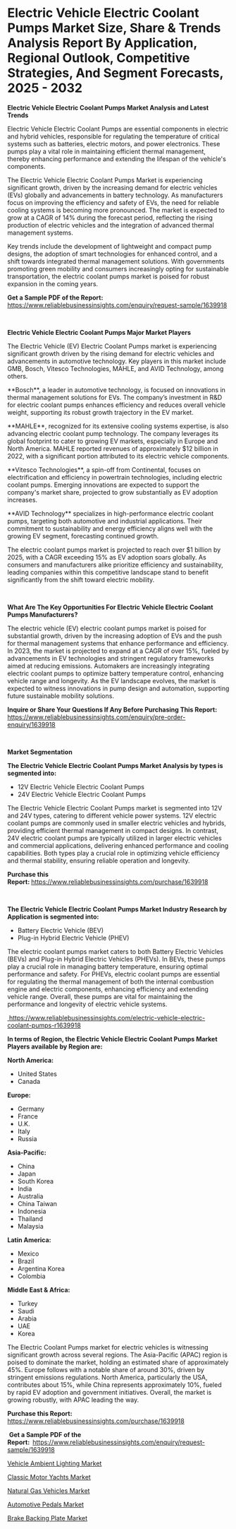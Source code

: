 <p><h1>Electric Vehicle Electric Coolant Pumps Market Size, Share & Trends Analysis Report By Application, Regional Outlook, Competitive Strategies, And Segment Forecasts, 2025 - 2032</h1></p><p><strong>Electric Vehicle Electric Coolant Pumps Market Analysis and Latest Trends</strong></p>
<p><p>Electric Vehicle Electric Coolant Pumps are essential components in electric and hybrid vehicles, responsible for regulating the temperature of critical systems such as batteries, electric motors, and power electronics. These pumps play a vital role in maintaining efficient thermal management, thereby enhancing performance and extending the lifespan of the vehicle's components.</p><p>The Electric Vehicle Electric Coolant Pumps Market is experiencing significant growth, driven by the increasing demand for electric vehicles (EVs) globally and advancements in battery technology. As manufacturers focus on improving the efficiency and safety of EVs, the need for reliable cooling systems is becoming more pronounced. The market is expected to grow at a CAGR of 14% during the forecast period, reflecting the rising production of electric vehicles and the integration of advanced thermal management systems.</p><p>Key trends include the development of lightweight and compact pump designs, the adoption of smart technologies for enhanced control, and a shift towards integrated thermal management solutions. With governments promoting green mobility and consumers increasingly opting for sustainable transportation, the electric coolant pumps market is poised for robust expansion in the coming years.</p></p>
<p><strong>Get a Sample PDF of the Report:&nbsp;</strong> <a href="https://www.reliablebusinessinsights.com/enquiry/request-sample/1639918?utm_campaign=63&utm_medium=2&utm_source=Github&utm_content=ia&utm_term=15022025&utm_id=electric-vehicle-electric-coolant-pumps">https://www.reliablebusinessinsights.com/enquiry/request-sample/1639918</a></p>
<p>&nbsp;</p>
<p><strong>Electric Vehicle Electric Coolant Pumps Major Market Players</strong></p>
<p><p>The Electric Vehicle (EV) Electric Coolant Pumps market is experiencing significant growth driven by the rising demand for electric vehicles and advancements in automotive technology. Key players in this market include GMB, Bosch, Vitesco Technologies, MAHLE, and AVID Technology, among others.</p><p>**Bosch**, a leader in automotive technology, is focused on innovations in thermal management solutions for EVs. The company’s investment in R&D for electric coolant pumps enhances efficiency and reduces overall vehicle weight, supporting its robust growth trajectory in the EV market.</p><p>**MAHLE**, recognized for its extensive cooling systems expertise, is also advancing electric coolant pump technology. The company leverages its global footprint to cater to growing EV markets, especially in Europe and North America. MAHLE reported revenues of approximately $12 billion in 2022, with a significant portion attributed to its electric vehicle components.</p><p>**Vitesco Technologies**, a spin-off from Continental, focuses on electrification and efficiency in powertrain technologies, including electric coolant pumps. Emerging innovations are expected to support the company's market share, projected to grow substantially as EV adoption increases.</p><p>**AVID Technology** specializes in high-performance electric coolant pumps, targeting both automotive and industrial applications. Their commitment to sustainability and energy efficiency aligns well with the growing EV segment, forecasting continued growth.</p><p>The electric coolant pumps market is projected to reach over $1 billion by 2025, with a CAGR exceeding 15% as EV adoption soars globally. As consumers and manufacturers alike prioritize efficiency and sustainability, leading companies within this competitive landscape stand to benefit significantly from the shift toward electric mobility.</p></p>
<p>&nbsp;</p>
<p><strong>What Are The Key Opportunities For Electric Vehicle Electric Coolant Pumps Manufacturers?</strong></p>
<p><p>The electric vehicle (EV) electric coolant pumps market is poised for substantial growth, driven by the increasing adoption of EVs and the push for thermal management systems that enhance performance and efficiency. In 2023, the market is projected to expand at a CAGR of over 15%, fueled by advancements in EV technologies and stringent regulatory frameworks aimed at reducing emissions. Automakers are increasingly integrating electric coolant pumps to optimize battery temperature control, enhancing vehicle range and longevity. As the EV landscape evolves, the market is expected to witness innovations in pump design and automation, supporting future sustainable mobility solutions.</p></p>
<p><strong>Inquire or Share Your Questions If Any Before Purchasing This Report:</strong> <a href="https://www.reliablebusinessinsights.com/enquiry/pre-order-enquiry/1639918?utm_campaign=63&utm_medium=2&utm_source=Github&utm_content=ia&utm_term=15022025&utm_id=electric-vehicle-electric-coolant-pumps">https://www.reliablebusinessinsights.com/enquiry/pre-order-enquiry/1639918</a></p>
<p>&nbsp;</p>
<p><strong>Market Segmentation</strong></p>
<p><strong>The Electric Vehicle Electric Coolant Pumps Market Analysis by types is segmented into:</strong></p>
<p><ul><li>12V Electric Vehicle Electric Coolant Pumps</li><li>24V Electric Vehicle Electric Coolant Pumps</li></ul></p>
<p><p>The Electric Vehicle Electric Coolant Pumps market is segmented into 12V and 24V types, catering to different vehicle power systems. 12V electric coolant pumps are commonly used in smaller electric vehicles and hybrids, providing efficient thermal management in compact designs. In contrast, 24V electric coolant pumps are typically utilized in larger electric vehicles and commercial applications, delivering enhanced performance and cooling capabilities. Both types play a crucial role in optimizing vehicle efficiency and thermal stability, ensuring reliable operation and longevity.</p></p>
<p><strong>Purchase this Report:&nbsp;</strong><a href="https://www.reliablebusinessinsights.com/purchase/1639918?utm_campaign=63&utm_medium=2&utm_source=Github&utm_content=ia&utm_term=15022025&utm_id=electric-vehicle-electric-coolant-pumps">https://www.reliablebusinessinsights.com/purchase/1639918</a></p>
<p>&nbsp;</p>
<p><strong>The Electric Vehicle Electric Coolant Pumps Market Industry Research by Application is segmented into:</strong></p>
<p><ul><li>Battery Electric Vehicle (BEV)</li><li>Plug-in Hybrid Electric Vehicle (PHEV)</li></ul></p>
<p><p>The electric coolant pumps market caters to both Battery Electric Vehicles (BEVs) and Plug-in Hybrid Electric Vehicles (PHEVs). In BEVs, these pumps play a crucial role in managing battery temperature, ensuring optimal performance and safety. For PHEVs, electric coolant pumps are essential for regulating the thermal management of both the internal combustion engine and electric components, enhancing efficiency and extending vehicle range. Overall, these pumps are vital for maintaining the performance and longevity of electric vehicle systems.</p></p>
<p><a href="https://www.reliablebusinessinsights.com/electric-vehicle-electric-coolant-pumps-r1639918?utm_campaign=63&utm_medium=2&utm_source=Github&utm_content=ia&utm_term=15022025&utm_id=electric-vehicle-electric-coolant-pumps">&nbsp;https://www.reliablebusinessinsights.com/electric-vehicle-electric-coolant-pumps-r1639918</a></p>
<p><strong>In terms of Region, the Electric Vehicle Electric Coolant Pumps Market Players available by Region are:</strong></p>
<p>
    <p> <strong> North America: </strong>
        <ul>
            <li>United States</li>
            <li>Canada</li>
        </ul>
        </p> 
    <p> <strong> Europe: </strong>
        <ul>
            <li>Germany</li>
            <li>France</li>
            <li>U.K.</li>
            <li>Italy</li>
            <li>Russia</li>
        </ul>
        </p> 
    <p> <strong> Asia-Pacific: </strong>
        <ul>
            <li>China</li>
            <li>Japan</li>
            <li>South Korea</li>
            <li>India</li>
            <li>Australia</li>
            <li>China Taiwan</li>
            <li>Indonesia</li>
            <li>Thailand</li>
            <li>Malaysia</li>
        </ul>
        </p> 
    <p> <strong> Latin America: </strong>
        <ul>
            <li>Mexico</li>
            <li>Brazil</li>
            <li>Argentina Korea</li>
            <li>Colombia</li>
        </ul>
        </p> 
    <p> <strong> Middle East & Africa: </strong>
        <ul>
            <li>Turkey</li>
            <li>Saudi</li>
            <li>Arabia</li>
            <li>UAE</li>
            <li>Korea</li>
        </ul>
    </p>
    </p>
<p><p>The Electric Coolant Pumps market for electric vehicles is witnessing significant growth across several regions. The Asia-Pacific (APAC) region is poised to dominate the market, holding an estimated share of approximately 45%. Europe follows with a notable share of around 30%, driven by stringent emissions regulations. North America, particularly the USA, contributes about 15%, while China represents approximately 10%, fueled by rapid EV adoption and government initiatives. Overall, the market is growing robustly, with APAC leading the way.</p></p>
<p><strong>Purchase this Report: </strong><a href="https://www.reliablebusinessinsights.com/purchase/1639918?utm_campaign=63&utm_medium=2&utm_source=Github&utm_content=ia&utm_term=15022025&utm_id=electric-vehicle-electric-coolant-pumps">https://www.reliablebusinessinsights.com/purchase/1639918</a></p>
<p>&nbsp;<strong>Get a Sample PDF of the Report:&nbsp;&nbsp;</strong><a href="https://www.reliablebusinessinsights.com/enquiry/request-sample/1639918?utm_campaign=63&utm_medium=2&utm_source=Github&utm_content=ia&utm_term=15022025&utm_id=electric-vehicle-electric-coolant-pumps">https://www.reliablebusinessinsights.com/enquiry/request-sample/1639918</a></p>
<p><strong></strong></p>
<p><p><a href="https://github.com/ajayanhaizan/Market-Research-Report-List-1/blob/main/vehicle-ambient-lighting-market.md?utm_campaign=63&utm_medium=2&utm_source=Github&utm_content=ia&utm_term=15022025&utm_id=electric-vehicle-electric-coolant-pumps">Vehicle Ambient Lighting Market</a></p><p><a href="https://github.com/muvdibezuh/Market-Research-Report-List-1/blob/main/classic-motor-yachts-market.md?utm_campaign=63&utm_medium=2&utm_source=Github&utm_content=ia&utm_term=15022025&utm_id=electric-vehicle-electric-coolant-pumps">Classic Motor Yachts Market</a></p><p><a href="https://github.com/momossidram/Market-Research-Report-List-1/blob/main/natural-gas-vehicles-market.md?utm_campaign=63&utm_medium=2&utm_source=Github&utm_content=ia&utm_term=15022025&utm_id=electric-vehicle-electric-coolant-pumps">Natural Gas Vehicles Market</a></p><p><a href="https://github.com/berbelsagwan/Market-Research-Report-List-1/blob/main/automotive-pedals-market.md?utm_campaign=63&utm_medium=2&utm_source=Github&utm_content=ia&utm_term=15022025&utm_id=electric-vehicle-electric-coolant-pumps">Automotive Pedals Market</a></p><p><a href="https://github.com/dailyspunj47/Market-Research-Report-List-1/blob/main/brake-backing-plate-market.md?utm_campaign=63&utm_medium=2&utm_source=Github&utm_content=ia&utm_term=15022025&utm_id=electric-vehicle-electric-coolant-pumps">Brake Backing Plate Market</a></p></p>